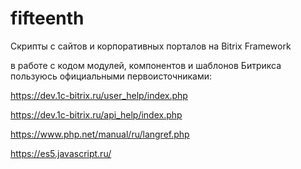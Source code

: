 # fifteenth

Скрипты с сайтов и корпоративных порталов на Bitrix Framework

в работе с кодом модулей, компонентов и шаблонов Битрикса пользуюсь официальными первоисточниками:

https://dev.1c-bitrix.ru/user_help/index.php

https://dev.1c-bitrix.ru/api_help/index.php

https://www.php.net/manual/ru/langref.php

https://es5.javascript.ru/
